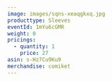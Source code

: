 ```yaml
---
image: images/sqns-xeaqgkxq.jpg
producttype: Sleeves
eventId: 1mYu6cGMR
weight: 0
pricings:
  - quantity: 1
    price: 27
asin: s-Hz7Cu9Ku9
merchandise: comiket
---
```

